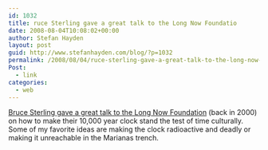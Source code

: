 ```yaml
---
id: 1032
title: ruce Sterling gave a great talk to the Long Now Foundatio
date: 2008-08-04T10:08:02+00:00
author: Stefan Hayden
layout: post
guid: http://www.stefanhayden.com/blog/?p=1032
permalink: /2008/08/04/ruce-sterling-gave-a-great-talk-to-the-long-now-foundatio/
Post:
  - link
categories:
  - web
---
```

<a href="http://blog.longnow.org/2008/08/03/bruce-sterlings-sharp-warning-8-years-later/">Bruce Sterling gave a great talk to the Long Now Foundation</a> (back in 2000) on how to make their 10,000 year clock stand the test of time culturally. Some of my favorite ideas are making the clock radioactive and deadly or making it unreachable in the Marianas trench.